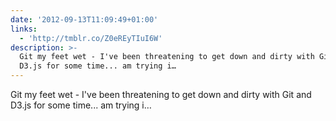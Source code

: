 ```yaml
---
date: '2012-09-13T11:09:49+01:00'
links:
  - 'http://tmblr.co/Z0eREyTIuI6W'
description: >-
  Git my feet wet - I've been threatening to get down and dirty with Git and
  D3.js for some time... am trying i…
---
```

Git my feet wet - I've been threatening to get down and dirty with Git and D3.js for some time... am trying i… 
